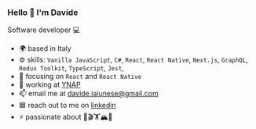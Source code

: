 ### Hello 👋 I'm Davide

Software developer 💻

- 🌍 based in Italy
- ⚙️ skills: `Vanilla JavaScript`, `C#`, `React`, `React Native`, `Next.js`, `GraphQL`, `Redux Toolkit`, `TypeScript`, `Jest`,
- 🧠 focusing on `React` and `React Native`
- 🔭 working at [YNAP](https://www.ynap.com/)
- 📫 email me at [davide.iaiunese@gmail.com](mailto:davide.iaiunese@gmail.com)
- 🟦 reach out to me on [linkedin](https://www.linkedin.com/in/davideiaiunese/)
- ⚡ passionate about 🍙🎬🏋️🏔️🗾
